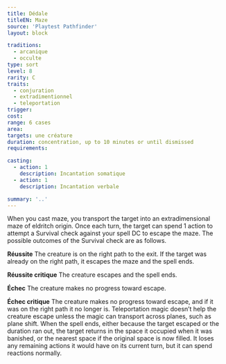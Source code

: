 ```yaml
---
title: Dédale
titleEN: Maze
source: 'Playtest Pathfinder'
layout: block

traditions:
  - arcanique
  - occulte
type: sort
level: 8
rarity: C
traits:
  - conjuration
  - extradimentionnel
  - teleportation
trigger: 
cost: 
range: 6 cases
area: 
targets: une créature
duration: concentration, up to 10 minutes or until dismissed
requirements: 

casting:
  - action: 1
    description: Incantation somatique
  - action: 1
    description: Incantation verbale

summary: '..'
---
```

When you cast maze, you transport the target into an extradimensional maze of eldritch origin. Once each turn, the target can spend 1 action to attempt a Survival check against your spell DC to escape the maze. The possible outcomes of the Survival check are as follows.

**Réussite** The creature is on the right path to the exit. If the target was already on the right path, it escapes the maze and the spell ends.

**Réussite critique** The creature escapes and the spell ends.

**Échec** The creature makes no progress toward escape.

**Échec critique** The creature makes no progress toward escape, and if it was on the right path it no longer is. Teleportation magic doesn’t help the creature escape unless the magic can transport across planes, such as plane shift. When the spell ends, either because the target escaped or the duration ran out, the target returns in the space it occupied when it was banished, or the nearest space if the original space is now filled. It loses any remaining actions it would have on its current turn, but it can spend reactions normally.
